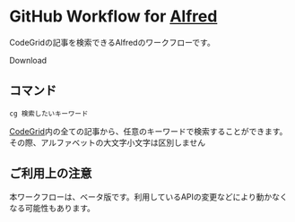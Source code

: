 GitHub Workflow for [Alfred](http://www.alfredapp.com/)
========================

CodeGridの記事を検索できるAlfredのワークフローです。

Download


## コマンド

``cg 検索したいキーワード``

[CodeGrid](https://app.codegrid.net/)内の全ての記事から、任意のキーワードで検索することができます。  
その際、アルファベットの大文字小文字は区別しません  


## ご利用上の注意

本ワークフローは、ベータ版です。利用しているAPIの変更などにより動かなくなる可能性もあります。
